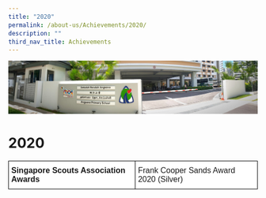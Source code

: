 ```yaml
---
title: "2020"
permalink: /about-us/Achievements/2020/
description: ""
third_nav_title: Achievements
---
```

![](/images/About%20Us.jpg)

2020
====

<style type="text/css">
.tg  {border-collapse:collapse;border-spacing:0;}
.tg td{border-color:black;border-style:solid;border-width:1px;font-family:Arial, sans-serif;font-size:14px;
  overflow:hidden;padding:10px 5px;word-break:normal;}
.tg th{border-color:black;border-style:solid;border-width:1px;font-family:Arial, sans-serif;font-size:14px;
  font-weight:normal;overflow:hidden;padding:10px 5px;word-break:normal;}
.tg .tg-5sko{background-color:#FFF;font-size:16px;text-align:left;vertical-align:top}
.tg .tg-7dwp{background-color:#FFF;font-size:16px;font-weight:bold;text-align:left;vertical-align:top}
</style>
<table class="tg">
<thead>
  <tr>
    <td class="tg-7dwp">Singapore Scouts Association Awards</td>
    <td class="tg-5sko">Frank Cooper Sands Award 2020 (Silver)</td>
  </tr>
</thead>
</table>